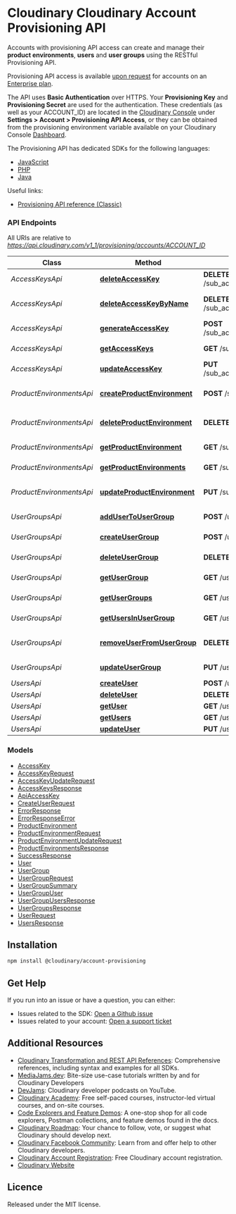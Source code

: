 # Cloudinary Cloudinary Account Provisioning API

Accounts with provisioning API access can create and manage their **product environments**, **users** and **user groups** using the RESTful Provisioning API. 

Provisioning API access is available [upon request](https://cloudinary.com/contact?plan=enterprise) for accounts on an [Enterprise plan](https://cloudinary.com/pricing#pricing-enterprise).

The API uses **Basic Authentication** over HTTPS. Your **Provisioning Key** and **Provisioning Secret** are used for the authentication. These credentials (as well as your ACCOUNT_ID) are located in the [Cloudinary Console](https://console.cloudinary.com/pm) under **Settings > Account > Provisioning API Access**, or they can be obtained from the provisioning environment variable available on your Cloudinary Console [Dashboard](https://console.cloudinary.com/pm/developer-dashboard).

The Provisioning API has dedicated SDKs for the following languages:

* [JavaScript](https://github.com/cloudinary/account-provisioning-js)
* [PHP](https://github.com/cloudinary/account-provisioning-php)
* [Java](https://github.com/cloudinary/account-provisioning-java)

Useful links:
* [Provisioning API reference (Classic)](https://cloudinary.com/documentation/provisioning_api_1)


### API Endpoints

All URIs are relative to *https://api.cloudinary.com/v1_1/provisioning/accounts/ACCOUNT_ID*

| Class | Method | HTTP request | Description |
| ------------ | ------------- | ------------- | ------------- |
*AccessKeysApi* | [**deleteAccessKey**](AccessKeysApi.md#deleteAccessKey) | **DELETE** /sub_accounts/{sub_account_id}/access_keys/{key} | Delete access key
*AccessKeysApi* | [**deleteAccessKeyByName**](AccessKeysApi.md#deleteAccessKeyByName) | **DELETE** /sub_accounts/{sub_account_id}/access_keys | Delete access key by name
*AccessKeysApi* | [**generateAccessKey**](AccessKeysApi.md#generateAccessKey) | **POST** /sub_accounts/{sub_account_id}/access_keys | Generate an access key
*AccessKeysApi* | [**getAccessKeys**](AccessKeysApi.md#getAccessKeys) | **GET** /sub_accounts/{sub_account_id}/access_keys | Get access keys
*AccessKeysApi* | [**updateAccessKey**](AccessKeysApi.md#updateAccessKey) | **PUT** /sub_accounts/{sub_account_id}/access_keys/{key} | Update an access key
*ProductEnvironmentsApi* | [**createProductEnvironment**](ProductEnvironmentsApi.md#createProductEnvironment) | **POST** /sub_accounts | Create product environment
*ProductEnvironmentsApi* | [**deleteProductEnvironment**](ProductEnvironmentsApi.md#deleteProductEnvironment) | **DELETE** /sub_accounts/{sub_account_id} | Delete product environment
*ProductEnvironmentsApi* | [**getProductEnvironment**](ProductEnvironmentsApi.md#getProductEnvironment) | **GET** /sub_accounts/{sub_account_id} | Get product environment
*ProductEnvironmentsApi* | [**getProductEnvironments**](ProductEnvironmentsApi.md#getProductEnvironments) | **GET** /sub_accounts | Get product environments
*ProductEnvironmentsApi* | [**updateProductEnvironment**](ProductEnvironmentsApi.md#updateProductEnvironment) | **PUT** /sub_accounts/{sub_account_id} | Update product environment
*UserGroupsApi* | [**addUserToUserGroup**](UserGroupsApi.md#addUserToUserGroup) | **POST** /user_groups/{group_id}/users/{user_id} | Add User to User Group
*UserGroupsApi* | [**createUserGroup**](UserGroupsApi.md#createUserGroup) | **POST** /user_groups | Create User Group
*UserGroupsApi* | [**deleteUserGroup**](UserGroupsApi.md#deleteUserGroup) | **DELETE** /user_groups/{group_id} | Delete User Group
*UserGroupsApi* | [**getUserGroup**](UserGroupsApi.md#getUserGroup) | **GET** /user_groups/{group_id} | Get User Group
*UserGroupsApi* | [**getUserGroups**](UserGroupsApi.md#getUserGroups) | **GET** /user_groups | Get User Groups
*UserGroupsApi* | [**getUsersInUserGroup**](UserGroupsApi.md#getUsersInUserGroup) | **GET** /user_groups/{group_id}/users | Get Users in User Group
*UserGroupsApi* | [**removeUserFromUserGroup**](UserGroupsApi.md#removeUserFromUserGroup) | **DELETE** /user_groups/{group_id}/users/{user_id} | Remove User from User Group
*UserGroupsApi* | [**updateUserGroup**](UserGroupsApi.md#updateUserGroup) | **PUT** /user_groups/{group_id} | Update User Group
*UsersApi* | [**createUser**](UsersApi.md#createUser) | **POST** /users | Create user
*UsersApi* | [**deleteUser**](UsersApi.md#deleteUser) | **DELETE** /users/{user_id} | Delete user
*UsersApi* | [**getUser**](UsersApi.md#getUser) | **GET** /users/{user_id} | Get user
*UsersApi* | [**getUsers**](UsersApi.md#getUsers) | **GET** /users | Get users
*UsersApi* | [**updateUser**](UsersApi.md#updateUser) | **PUT** /users/{user_id} | Update user


### Models

 - [AccessKey](AccessKey.md)
 - [AccessKeyRequest](AccessKeyRequest.md)
 - [AccessKeyUpdateRequest](AccessKeyUpdateRequest.md)
 - [AccessKeysResponse](AccessKeysResponse.md)
 - [ApiAccessKey](ApiAccessKey.md)
 - [CreateUserRequest](CreateUserRequest.md)
 - [ErrorResponse](ErrorResponse.md)
 - [ErrorResponseError](ErrorResponseError.md)
 - [ProductEnvironment](ProductEnvironment.md)
 - [ProductEnvironmentRequest](ProductEnvironmentRequest.md)
 - [ProductEnvironmentUpdateRequest](ProductEnvironmentUpdateRequest.md)
 - [ProductEnvironmentsResponse](ProductEnvironmentsResponse.md)
 - [SuccessResponse](SuccessResponse.md)
 - [User](User.md)
 - [UserGroup](UserGroup.md)
 - [UserGroupRequest](UserGroupRequest.md)
 - [UserGroupSummary](UserGroupSummary.md)
 - [UserGroupUser](UserGroupUser.md)
 - [UserGroupUsersResponse](UserGroupUsersResponse.md)
 - [UserGroupsResponse](UserGroupsResponse.md)
 - [UserRequest](UserRequest.md)
 - [UsersResponse](UsersResponse.md)


## Installation
```bash
npm install @cloudinary/account-provisioning
```

## Get Help
If you run into an issue or have a question, you can either:
- Issues related to the SDK: [Open a Github issue](https://github.com/cloudinary/media-editing-js/issues)
- Issues related to your account: [Open a support ticket](https://cloudinary.com/contact)

## Additional Resources
- [Cloudinary Transformation and REST API References](https://cloudinary.com/documentation/cloudinary_references): Comprehensive references, including syntax and examples for all SDKs.
- [MediaJams.dev](https://mediajams.dev/): Bite-size use-case tutorials written by and for Cloudinary Developers
- [DevJams](https://www.youtube.com/playlist?list=PL8dVGjLA2oMr09amgERARsZyrOz_sPvqw): Cloudinary developer podcasts on YouTube.
- [Cloudinary Academy](https://training.cloudinary.com/): Free self-paced courses, instructor-led virtual courses, and on-site courses.
- [Code Explorers and Feature Demos](https://cloudinary.com/documentation/code_explorers_demos_index): A one-stop shop for all code explorers, Postman collections, and feature demos found in the docs.
- [Cloudinary Roadmap](https://cloudinary.com/roadmap): Your chance to follow, vote, or suggest what Cloudinary should develop next.
- [Cloudinary Facebook Community](https://www.facebook.com/groups/CloudinaryCommunity): Learn from and offer help to other Cloudinary developers.
- [Cloudinary Account Registration](https://cloudinary.com/users/register/free): Free Cloudinary account registration.
- [Cloudinary Website](https://cloudinary.com)


## Licence
Released under the MIT license.
